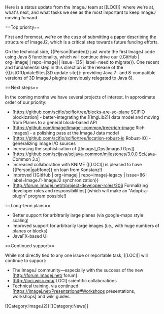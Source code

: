 Here is a status update from the ImageJ team at [[LOCI]]: where we're at, what's next, and what tasks we see as the most important to keep ImageJ moving forward.

==Top priority==

First and foremost, we're on the cusp of submitting a paper describing the structure of ImageJ2, which is a critical step towards future funding efforts.

On the technical side, {{Person|Rueden}} just wrote the first ImageJ code using Java 8 functionality, which will continue drive our {{GitHub | org=imagej | repo=imagej | issue=135 | label=need to migrate}}. One recent and fundamental step in this direction is the release of the {{ListOfUpdateSites|3D update site}}: providing Java 7- and 8-compatible versions of 3D ImageJ plugins (previously relegated to Java 6).

==Next steps==

In the coming months we have several projects of interest. In approximate order of our priority:

* [https://github.com/scifio/scifio/tree/blocks-are-so-plane SCIFIO blockization] - better-integrating the [[ImgLib2]] data model and moving from Planes to a general block-based API
* [https://github.com/imagej/imagej-common/tree/rich-image Rich images] - a polishing pass at the ImageJ data model
* [https://github.com/scifio/scifio/tree/location-robust-io Robust-IO] - generalizing image I/O sources
* Increasing the sophistication of [[ImageJ_Ops|ImageJ Ops]]
* [https://github.com/scijava/scijava-common/milestones/3.0.0 SciJava-Common 3.x]
* Increased collaboration with KNIME ([[LOCI]] is pleased to have {{Person|gab1one}} on loan from Konstanz!)
* Improved {{GitHub | org=imagej | repo=imagej-legacy | issue=86 | label=ImageJ1-ImageJ2 synchronization}}
* [http://forum.imagej.net/t/project-developer-roles/206 Formalizing developer roles and responsibilities] (which will make an "Adopt-a-plugin" program possible!)

==Long-term plans==

* Better support for arbitrarily large planes (via google-maps style scaling)
* Improved support for arbitrarily large images (i.e., with huge numbers of planes or blocks)
* JavaFX-based UI

==Continued support==

While not directly tied to any one issue or reportable task, [[LOCI]] will continue to support:

* The ImageJ community—especially with the success of the new [http://forum.imagej.net/ forum]
* [http://loci.wisc.edu/ LOCI] scientific collaborations
* Technical training, via continued [https://imagej.net/Presentations#Workshops presentations, workshops] and wiki guides.

[[Category:ImageJ2]]
[[Category:News]]
